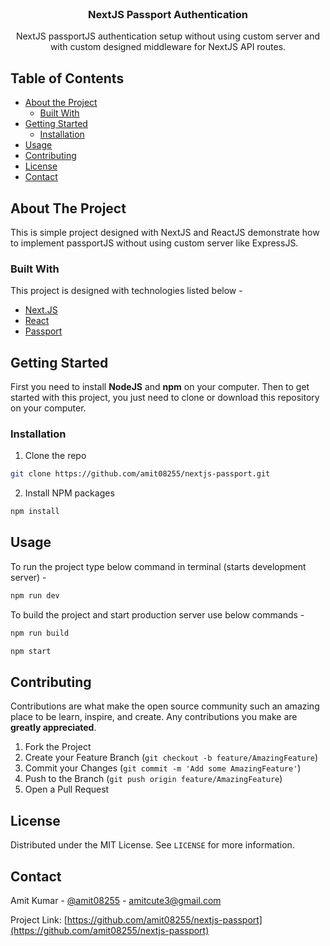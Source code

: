 
<!-- PROJECT LOGO -->
<br />
<p align="center">
  <h3 align="center">NextJS Passport Authentication</h3>

  <p align="center">
    NextJS passportJS authentication setup without using custom server and with custom designed middleware for NextJS API routes.
    <br />
  </p>
</p>



<!-- TABLE OF CONTENTS -->
## Table of Contents

* [About the Project](#about-the-project)
  * [Built With](#built-with)
* [Getting Started](#getting-started)
  * [Installation](#installation)
* [Usage](#usage)
* [Contributing](#contributing)
* [License](#license)
* [Contact](#contact)


<!-- ABOUT THE PROJECT -->
## About The Project

This is simple project designed with NextJS and ReactJS demonstrate how to implement passportJS without using custom server like ExpressJS.

### Built With
This project is designed with technologies listed below - 
* [Next.JS](https://nextjs.org)
* [React](https://reactjs.org)
* [Passport](http://www.passportjs.org/)



<!-- GETTING STARTED -->
## Getting Started

First you need to install **NodeJS** and **npm** on your computer.
Then to get started with this project, you just need to clone or download this repository on your computer.


### Installation

1. Clone the repo
```sh
git clone https://github.com/amit08255/nextjs-passport.git
```
2. Install NPM packages
```sh
npm install
```



<!-- USAGE EXAMPLES -->
## Usage

To run the project type below command in terminal (starts development server) -
```sh
npm run dev
```

To build the project and start production server use below commands -
```sh
npm run build
```

```sh
npm start
```



<!-- CONTRIBUTING -->
## Contributing

Contributions are what make the open source community such an amazing place to be learn, inspire, and create. Any contributions you make are **greatly appreciated**.

1. Fork the Project
2. Create your Feature Branch (`git checkout -b feature/AmazingFeature`)
3. Commit your Changes (`git commit -m 'Add some AmazingFeature'`)
4. Push to the Branch (`git push origin feature/AmazingFeature`)
5. Open a Pull Request



<!-- LICENSE -->
## License

Distributed under the MIT License. See `LICENSE` for more information.



<!-- CONTACT -->
## Contact

Amit Kumar - [@amit08255](https://twitter.com/amit08255) - amitcute3@gmail.com

Project Link: [https://github.com/amit08255/nextjs-passport](https://github.com/amit08255/nextjs-passport)

